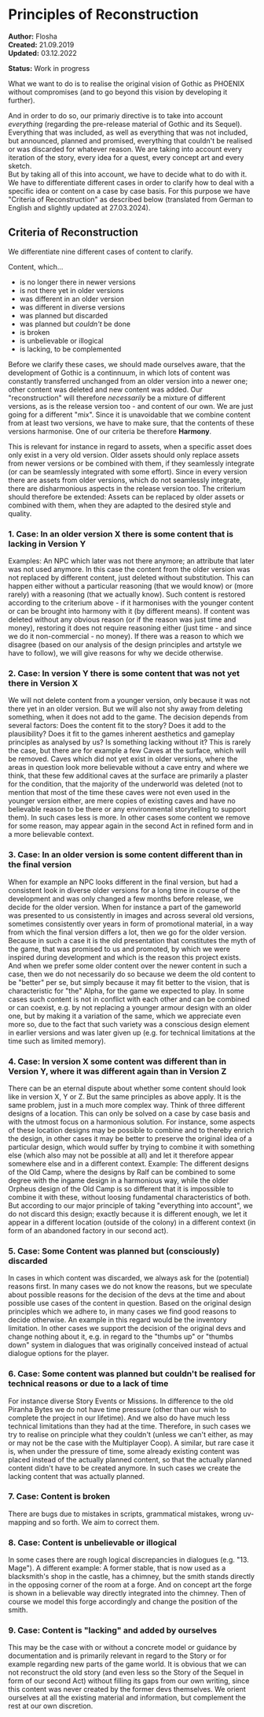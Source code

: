 # Principles of Reconstruction 

**Author:** Flosha  
**Created:** 21.09.2019  
**Updated:** 03.12.2022  

**Status:** <span class="changed">Work in progress</span>  


What we want to do is to realise the original vision of Gothic as PHOENIX without compromises (and to go beyond this vision by developing it further). 

And in order to do so, our primariy directive is to take into account *everything* (regarding the pre-release material of Gothic and its Sequel). Everything that was included, as well as everything that was not included, but announced, planned and promised, everything that couldn't be realised or was discarded for whatever reason. We are taking into account every iteration of the story, every idea for a quest, every concept art and every sketch.  
But by taking all of this into account, we have to decide what to do with it. We have to differentiate different cases in order to clarify how to deal with a specific idea or content on a case by case basis. For this purpose we have "Criteria of Reconstruction" as described below (translated from German to English and slightly updated at 27.03.2024).


## Criteria of Reconstruction

We differentiate nine different cases of content to clarify.

Content, which...
* is no longer there in newer versions
* is not there yet in older versions
* was different in an older version
* was different in diverse versions
* was planned but discarded
* was planned but *couldn't* be done
* is broken
* is unbelievable or illogical
* is lacking, to be complemented

Before we clarify these cases, we should made ourselves aware, that the development of Gothic is a continnuum, in which lots of content was constantly transferred unchanged from an older version into a newer one; other content was deleted and new content was added. Our "reconstruction" will therefore *necessarily* be a mixture of different versions, as is the release version too - and content of our own. We are just going for a different "mix". Since it is unavoidable that we combine content from at least two versions, we have to make sure, that the contents of these versions harmonise. One of our criteria be therefore **Harmony**.

This is relevant for instance in regard to assets, when a specific asset does only exist in a very old version. Older assets should only replace assets from newer versions or be combined with them, if they seamlessly integrate (or can be seamlessly integrated with some effort). Since in every version there are assets from older versions, which do not seamlessly integrate, there are disharmonious aspects in the release version too. The criterium should therefore be extended: Assets can be replaced by older assets or combined with them, when they are adapted to the desired style and quality. 


### 1. Case: In an older version X there is some content that is lacking in Version Y

Examples: An NPC which later was not there anymore; an attribute that later was not used anymore. In this case the content from the older version was not replaced by different content, just deleted without substitution. This can happen either without a particular reasoning (that we would know) or (more rarely) with a reasoning (that we actually know). Such content is restored according to the criterium above - if it harmonises with the younger content or can be brought into harmony with it (by different means). If content was deleted without any obvious reason (or if the reason was just time and money), restoring it does not require reasoning either (just time - and since we do it non-commercial - no money). If there was a reason to which we disagree (based on our analysis of the design principles and artstyle we have to follow), we will give reasons for why we decide otherwise.


### 2. Case: In version Y there is some content that was not yet there in Version X

We will not delete content from a younger version, only because it was not there yet in an older version. But we will also not shy away from deleting something, when it does not add to the game. The decision depends from several factors: Does the content fit to the story? Does it add to the plausibility? Does it fit to the games inherent aesthetics and gameplay principles as analysed by us? Is something lacking without it? This is rarely the case, but there are for example a few Caves at the surface, which will be removed. Caves which did not yet exist in older versions, where the areas in question look more believable without a cave entry and where we think, that these few additional caves at the surface are primarily a plaster for the condition, that the majority of the underworld was deleted (not to mention that most of the time these caves were not even used in the younger version either, are mere copies of existing caves and have no believable reason to be there or any environmental storytelling to support them). In such cases less is more. In other cases some content we remove for some reason, may appear again in the second Act in refined form and in a more believable context. 


### 3. Case: In an older version is some content different than in the final version

When for example an NPC looks different in the final version, but had a consistent look in diverse older versions for a long time in course of the development and was only changed a few months before release, we decide for the older version. When for instance a part of the gameworld was presented to us consistently in images and across several old versions, sometimes consistently over years in form of promotional material, in a way from which the final version differs a lot, then we go for the older version. Because in such a case it is the old presentation that constitutes the myth of the game, that was promised to us and promoted, by which we were inspired during development and which is the reason this project exists. 
And when we prefer some older content over the newer content in such a case, then we do not necessarily do so because we deem the old content to be "better" per se, but simply because it may fit better to the vision, that is characteristic for "the" Alpha, for the game we expected to play. In some cases such content is not in conflict with each other and can be combined or can coexist, e.g. by not replacing a younger armour design with an older one, but by making it a variation of the same, which we appreciate even more so, due to the fact that such variety was a conscious design element in earlier versions and was later given up (e.g. for technical limitations at the time such as limited memory). 


### 4. Case: In version X some content was different than in Version Y, where it was different again than in Version Z

There can be an eternal dispute about whether some content should look like in version X, Y or Z. But the same principles as above apply. It is the same problem, just in a much more complex way. Think of three different designs of a location. This can only be solved on a case by case basis and with the utmost focus on a harmonious solution. For instance, some aspects of these location designs may be possible to combine and to thereby enrich the design, in other cases it may be better to preserve the original idea of a particular design, which would suffer by trying to combine it with something else (which also may not be possible at all) and let it therefore appear somewhere else and in a different context. Example: The different designs of the Old Camp, where the designs by Ralf can be combined to some degree with the ingame design in a harmonious way, while the older Orpheus design of the Old Camp is so different that it is impossible to combine it with these, without loosing fundamental characteristics of both. But according to our major principle of taking "everything into account", we do not discard this design; exactly because it is different enough, we let it appear in a different location (outside of the colony) in a different context (in form of an abandoned factory in our second act). 


### 5. Case: Some Content was planned but (consciously) discarded

In cases in which content was discarded, we always ask for the (potential) reasons first. In many cases we do not know the reasons, but we speculate about possible reasons for the decision of the devs at the time and about possible use cases of the content in question. Based on the original design principles which we adhere to, in many cases we find good reasons to decide otherwise. An example in this regard would be the inventory limitation. In other cases we support the decision of the original devs and change nothing about it, e.g. in regard to the "thumbs up" or "thumbs down" system in dialogues that was originally conceived instead of actual dialogue options for the player. 


### 6. Case: Some content was planned but couldn't be realised for technical reasons or due to a lack of time

For instance diverse Story Events or Missions. In difference to the old Piranha Bytes we do not have time pressure (other than our wish to complete the project in our lifetime). And we also do have much less technical limitations than they had at the time. Therefore, in such cases we try to realise on principle what they couldn't (unless we can't either, as may or may not be the case with the Multiplayer Coop). A similar, but rare case it is, when under the pressure of time, some already existing content was placed instead of the actually planned content, so that the actually planned content didn't have to be created anymore. In such cases we create the lacking content that was actually planned. 


### 7. Case: Content is broken

There are bugs due to mistakes in scripts, grammatical mistakes, wrong uv-mapping and so forth. We aim to correct them. 


### 8. Case: Content is unbelievable or illogical

In some cases there are rough logical discrepancies in dialogues (e.g. "13. Mage"). A different example: A former stable, that is now used as a blacksmith's shop in the castle, has a chimney, but the smith stands directly in the opposing corner of the room at a forge. And on concept art the forge is shown in a believable way directly integrated into the chimney. Then of course we model this forge accordingly and change the position of the smith.  


### 9. Case: Content is "lacking" and added by ourselves

This may be the case with or without a concrete model or guidance by documentation and is primarily relevant in regard to the Story or for example regarding new parts of the game world. It is obvious that we can not reconstruct the old story (and even less so the Story of the Sequel in form of our second Act) without filling its gaps from our own writing, since this content was never created by the former devs themselves. We orient ourselves at all the existing material and information, but complement the rest at our own discretion. 

